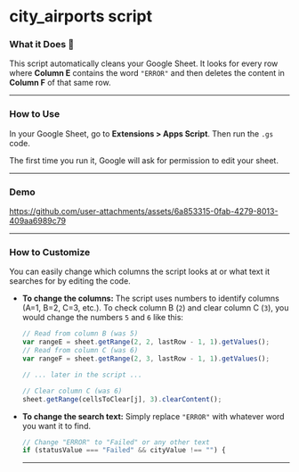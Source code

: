 # city_airports script
### What it Does 🧹

This script automatically cleans your Google Sheet. It looks for every row where **Column E** contains the word `"ERROR"` and then deletes the content in **Column F** of that same row.

-----

### How to Use

In your Google Sheet, go to **Extensions \> Apps Script**. Then run the `.gs` code.

The first time you run it, Google will ask for permission to edit your sheet. 

-----
### Demo

https://github.com/user-attachments/assets/6a853315-0fab-4279-8013-409aa6989c79

-----

### How to Customize 

You can easily change which columns the script looks at or what text it searches for by editing the code.

  * **To change the columns:** The script uses numbers to identify columns (A=1, B=2, C=3, etc.). To check column B (`2`) and clear column C (`3`), you would change the numbers `5` and `6` like this:

    ```javascript
    // Read from column B (was 5)
    var rangeE = sheet.getRange(2, 2, lastRow - 1, 1).getValues(); 
    // Read from column C (was 6)
    var rangeF = sheet.getRange(2, 3, lastRow - 1, 1).getValues();

    // ... later in the script ...

    // Clear column C (was 6)
    sheet.getRange(cellsToClear[j], 3).clearContent(); 
    ```

  * **To change the search text:** Simply replace `"ERROR"` with whatever word you want it to find.

    ```javascript
    // Change "ERROR" to "Failed" or any other text
    if (statusValue === "Failed" && cityValue !== "") { 
    ```
    ---

